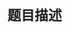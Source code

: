 # 题目描述


<img src="/upload/image/20130327/20130327180307_25942.png" alt=""/><img src="/upload/image/20130327/20130327180312_54151.png" alt=""/>
